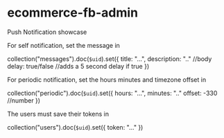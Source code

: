 # ecommerce-fb-admin

Push Notification showcase

For self notification, set the message in 

collection("messages").doc(`$uid`).set({
  title: "...",
  description: ".." //body
  delay: true/false //adds a 5 second delay if true
})


For periodic notification, set the hours minutes and timezone offset in 


collection("periodic").doc(`$uid`).set({
  hours: "...",
  minutes: ".." 
  offset: -330 //number
})


The users must save their tokens in

collection("users").doc(`$uid`).set({
  token: "..."
})
